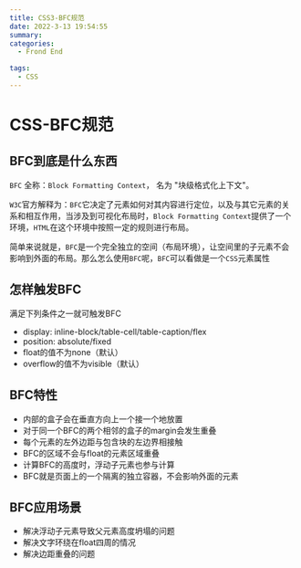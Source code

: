 ```yaml
---
title: CSS3-BFC规范
date: 2022-3-13 19:54:55
summary: 
categories: 
  - Frond End

tags:
  - CSS
---
```


# CSS-BFC规范

## BFC到底是什么东西

`BFC` 全称：`Block Formatting Context`， 名为 "块级格式化上下文"。

`W3C`官方解释为：`BFC`它决定了元素如何对其内容进行定位，以及与其它元素的关系和相互作用，当涉及到可视化布局时，`Block Formatting Context`提供了一个环境，`HTML`在这个环境中按照一定的规则进行布局。

简单来说就是，`BFC`是一个完全独立的空间（布局环境），让空间里的子元素不会影响到外面的布局。那么怎么使用`BFC`呢，`BFC`可以看做是一个`CSS`元素属性

## 怎样触发BFC

满足下列条件之一就可触发BFC

- display: inline-block/table-cell/table-caption/flex
- position: absolute/fixed
- float的值不为none（默认）
- overflow的值不为visible（默认）

## BFC特性

- 内部的盒子会在垂直方向上一个接一个地放置
- 对于同一个BFC的两个相邻的盒子的margin会发生重叠
- 每个元素的左外边距与包含块的左边界相接触
- BFC的区域不会与float的元素区域重叠
- 计算BFC的高度时，浮动子元素也参与计算
- BFC就是页面上的一个隔离的独立容器，不会影响外面的元素

## BFC应用场景

- 解决浮动子元素导致父元素高度坍塌的问题
- 解决文字环绕在float四周的情况
- 解决边距重叠的问题